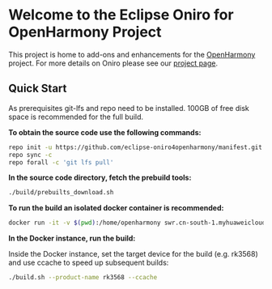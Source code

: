 # Welcome to the Eclipse Oniro for OpenHarmony Project

This project is home to add-ons and enhancements for the
[OpenHarmony](https://www.openharmony.cn) project.
For more details on Oniro please see our [project
page](https://oniroproject.org/).

## Quick Start

As prerequisites git-lfs and repo need to be installed. 100GB of free disk space
is recommended for the full build.

**To obtain the source code use the following commands:**

```bash
repo init -u https://github.com/eclipse-oniro4openharmony/manifest.git -b OpenHarmony-4.0-Release --no-repo-verify
repo sync -c
repo forall -c 'git lfs pull'
```

**In the source code directory, fetch the prebuild tools:**

```bash
./build/prebuilts_download.sh
```

**To run the build an isolated docker container is recommended:**

```bash
docker run -it -v $(pwd):/home/openharmony swr.cn-south-1.myhuaweicloud.com/openharmony-docker/docker_oh_standard:3.2

```

**In the Docker instance, run the build:**

Inside the Docker instance, set the target device for the build (e.g. rk3568)
and use ccache to speed up subsequent builds:

```bash
./build.sh --product-name rk3568 --ccache
```
